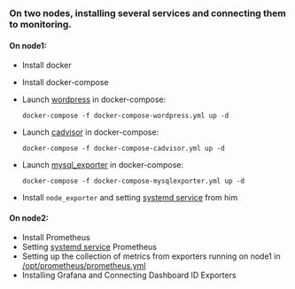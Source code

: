 ### On two nodes, installing several services and connecting them to monitoring.
#### On node1: 
- Install docker
- Install docker-compose
- Launch [wordpress](https://github.com/vadim-davydchenko/prometheus_final/blob/master/docker-compose-wordpress.yml) in docker-compose:

  `docker-compose -f docker-compose-wordpress.yml up -d`
- Launch [cadvisor](https://github.com/vadim-davydchenko/prometheus_final/blob/master/docker-compose-cadvisor.yml) in docker-compose:
  
  `docker-compose -f docker-compose-cadvisor.yml up -d`
  
- Launch [mysql_exporter](https://github.com/vadim-davydchenko/prometheus_final/blob/master/docker-compose-mysqlexporter.yml) in docker-compose:
  
   `docker-compose -f docker-compose-mysqlexporter.yml up -d`
 
- Install `node_exporter` and setting [systemd service](https://github.com/vadim-davydchenko/prometheus_final/blob/master/node_exporter.service) from him

#### On node2:

- Install Prometheus
- Setting [systemd service](https://github.com/vadim-davydchenko/prometheus_final/blob/master/prometheus.service) Prometheus
- Setting up the collection of metrics from exporters running on node1 in [/opt/prometheus/prometheus.yml](https://github.com/vadim-davydchenko/prometheus_final/blob/master/prometheus.yml)
- Installing Grafana and Connecting Dashboard ID Exporters
